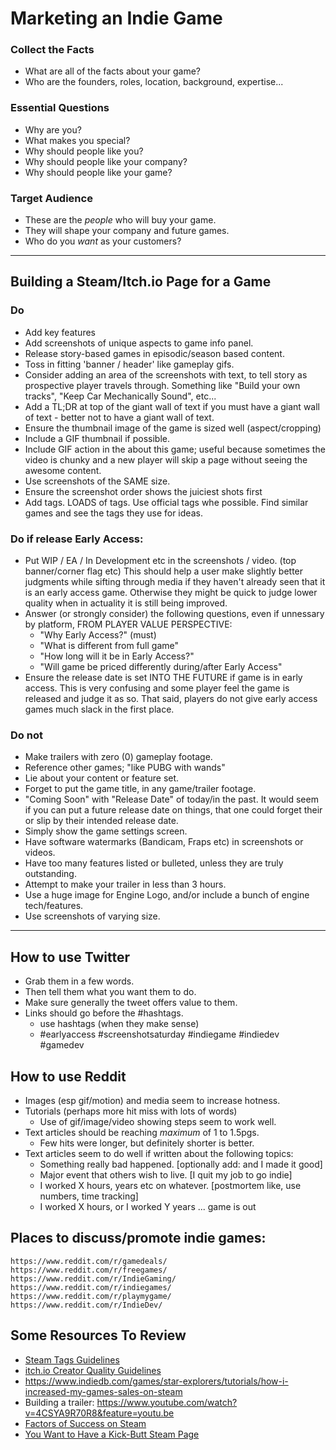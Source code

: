 # Marketing an Indie Game

### Collect the Facts
- What are all of the facts about your game?
- Who are the founders, roles, location, background, expertise...

### Essential Questions
- Why are you?
- What makes you special?
- Why should people like you?
- Why should people like your company?
- Why should people like your game?

### Target Audience
- These are the _people_ who will buy your game.
- They will shape your company and future games.
- Who do you _want_ as your customers?

---
## Building a Steam/Itch.io Page for a Game
### Do
- Add key features
- Add screenshots of unique aspects to game info panel.
- Release story-based games in episodic/season based content.
- Toss in fitting 'banner / header' like gameplay gifs.
- Consider adding an area of the screenshots with text, to tell story as prospective player travels through.
	Something like "Build your own tracks", "Keep Car Mechanically Sound", etc...
- Add a TL;DR at top of the giant wall of text if you must have a giant wall of text - better not to have a giant wall of text.
- Ensure the thumbnail image of the game is sized well (aspect/cropping)
- Include a GIF thumbnail if possible.
- Include GIF action in the about this game; useful because sometimes the video is chunky and a new player will skip a page without
	seeing the awesome content.
- Use screenshots of the SAME size.
- Ensure the screenshot order shows the juiciest shots first
- Add tags. LOADS of tags. Use official tags whe possible. Find similar games and see the tags they use for ideas.

### Do if release Early Access:
- Put WIP / EA / In Development etc in the screenshots / video. (top banner/corner flag etc)
	This should help a user make slightly better judgments while sifting through media if they haven't already seen that it is an early access game. Otherwise they might be quick to judge lower quality when in actuality it is still being improved.
- Answer (or strongly consider) the following questions, even if unnessary by platform, FROM PLAYER VALUE PERSPECTIVE:
	- "Why Early Access?" (must)
	- "What is different from full game"
	- "How long will it be in Early Access?"
	- "Will game be priced differently during/after Early Access"
- Ensure the release date is set INTO THE FUTURE if game is in early access.
	This is very confusing and some player feel the game is released and judge it as so.
	That said, players do not give early access games much slack in the first place.


### Do not
- Make trailers with zero (0) gameplay footage.
- Reference other games; "like PUBG with wands"
- Lie about your content or feature set.
- Forget to put the game title, in any game/trailer footage.
- "Coming Soon" with "Release Date" of today/in the past.
	It would seem if you can put a future release date on things, that one could forget their or slip by their intended release date.
- Simply show the game settings screen.
- Have software watermarks (Bandicam, Fraps etc) in screenshots or videos.
- Have too many features listed or bulleted, unless they are truly outstanding.
- Attempt to make your trailer in less than 3 hours.
- Use a huge image for Engine Logo, and/or include a bunch of engine tech/features.
- Use screenshots of varying size.

---

## How to use Twitter

- Grab them in a few words.
- Then tell them what you want them to do.
- Make sure generally the tweet offers value to them.
- Links should go before the #hashtags.
	- use hashtags (when they make sense)
	- #earlyaccess #screenshotsaturday #indiegame #indiedev #gamedev

## How to use Reddit

- Images (esp gif/motion) and media seem to increase hotness.
- Tutorials (perhaps more hit miss with lots of words)
	- Use of gif/image/video showing steps seem to work well.
- Text articles should be reaching _maximum_ of 1 to 1.5pgs.
	- Few hits were longer, but definitely shorter is better.
- Text articles seem to do well if written about the following topics:
	- Something really bad happened. [optionally add: and I made it good]
	- Major event that others wish to live. [I quit my job to go indie]
	- I worked X hours, years etc on whatever. [postmortem like, use numbers, time tracking]
	- I worked X hours,  or I worked Y years ... game is out



## Places to discuss/promote indie games:
	https://www.reddit.com/r/gamedeals/
	https://www.reddit.com/r/freegames/
	https://www.reddit.com/r/IndieGaming/
	https://www.reddit.com/r/indiegames/
	https://www.reddit.com/r/playmygame/
	https://www.reddit.com/r/IndieDev/

## Some Resources To Review
- [Steam Tags Guidelines](https://partner.steamgames.com/doc/store/tags)
- [itch.io Creator Quality Guidelines](https://itch.io/docs/creators/quality-guidelines)
- https://www.indiedb.com/games/star-explorers/tutorials/how-i-increased-my-games-sales-on-steam
- Building a trailer: https://www.youtube.com/watch?v=4CSYA9R70R8&feature=youtu.be
- [Factors of Success on Steam](https://www.reddit.com/r/gamedev/comments/buuire/what_factors_predict_the_success_of_a_steam_game/)
- [You Want to Have a Kick-Butt Steam Page](https://www.reddit.com/r/gamedev/comments/bag8qt/so_you_want_to_have_a_kickass_steam_page/)
